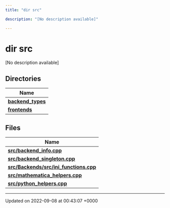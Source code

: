 ```yaml
---
title: "dir src"

description: "[No description available]"

---
```


# dir src

[No description available]

## Directories

| Name           |
| -------------- |
| **[backend_types](/documentation/code/files/dir_b527edc069529a14d3e4c2705eb9d20d/#dir-backend-types)**  |
| **[frontends](/documentation/code/files/dir_77ab0f892136e40173eaae1d6cbb562c/#dir-frontends)**  |

## Files

| Name           |
| -------------- |
| **[src/backend_info.cpp](/documentation/code/files/backend__info_8cpp/#file-backend-info-cpp)**  |
| **[src/backend_singleton.cpp](/documentation/code/files/backend__singleton_8cpp/#file-backend-singleton-cpp)**  |
| **[src/Backends/src/ini_functions.cpp](/documentation/code/files/backends_2src_2ini__functions_8cpp/#file-backends-src-ini-functions-cpp)**  |
| **[src/mathematica_helpers.cpp](/documentation/code/files/mathematica__helpers_8cpp/#file-mathematica-helpers-cpp)**  |
| **[src/python_helpers.cpp](/documentation/code/files/python__helpers_8cpp/#file-python-helpers-cpp)**  |






-------------------------------

Updated on 2022-09-08 at 00:43:07 +0000
